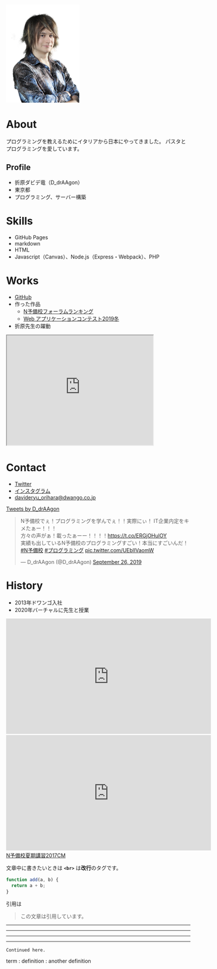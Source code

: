<img src="orihara.png" width="200">

# About
プログラミングを教えるためにイタリアから日本にやってきました。
パスタとプログラミングを愛しています。

## Profile
- 折原ダビデ竜（D_drAAgon）
- 東京都
- プログラミング、サーバー構築

# Skills
- GitHub Pages
- markdown
- HTML
- Javascript（Canvas）、Node.js（Express・Webpack）、PHP

# Works
- [GitHub](https://github.com/DDRAGON)
- 作った作品
  - [N予備校フォーラムランキング](https://progedu.github.io/forum-ranking/)
  - [Web アプリケーションコンテスト2019冬](https://progedu.github.io/web-contests/webcontest2019-winter/)
- 折原先生の躍動
<iframe src="https://www.openprocessing.org/sketch/825168/embed/" width="400" height="300"></iframe>

# Contact
- [Twitter](https://twitter.com/D_drAAgon)
- [インスタグラム](aaaaa)
- davideryu_orihara@dwango.co.jp

<a class="twitter-timeline" data-width="400" data-height="600" data-theme="dark" href="https://twitter.com/D_drAAgon?ref_src=twsrc%5Etfw">Tweets by D_drAAgon</a> <script async src="https://platform.twitter.com/widgets.js" charset="utf-8"></script>

<blockquote class="twitter-tweet"><p lang="ja" dir="ltr">N予備校でぇ！プログラミングを学んでぇ！！実際にぃ！ IT企業内定をキメたぁー！！！<br>方々の声がぁ！載ったぁーー！！！！<a href="https://t.co/ERGjOHulOY">https://t.co/ERGjOHulOY</a><br>実績も出しているN予備校のプログラミングすごい！本当にすごいんだ！<a href="https://twitter.com/hashtag/N%E4%BA%88%E5%82%99%E6%A0%A1?src=hash&amp;ref_src=twsrc%5Etfw">#N予備校</a> <a href="https://twitter.com/hashtag/%E3%83%97%E3%83%AD%E3%82%B0%E3%83%A9%E3%83%9F%E3%83%B3%E3%82%B0?src=hash&amp;ref_src=twsrc%5Etfw">#プログラミング</a> <a href="https://t.co/UEblIVaomW">pic.twitter.com/UEblIVaomW</a></p>&mdash; D_drAAgon (@D_drAAgon) <a href="https://twitter.com/D_drAAgon/status/1177158124899225600?ref_src=twsrc%5Etfw">September 26, 2019</a></blockquote> <script async src="https://platform.twitter.com/widgets.js" charset="utf-8"></script>


# History
- 2013年ドワンゴ入社
- 2020年バーチャルに先生と授業

<iframe width="560" height="315" src="https://www.youtube.com/embed/LmoogJxlm88" frameborder="0" allow="accelerometer; autoplay; encrypted-media; gyroscope; picture-in-picture" allowfullscreen></iframe>

<iframe width="560" height="315" src="https://www.youtube.com/embed/5HOIwyth3zE" frameborder="0" allow="accelerometer; autoplay; encrypted-media; gyroscope; picture-in-picture" allowfullscreen></iframe>

<script type="application/javascript" src="https://embed.nicovideo.jp/watch/1500362884/script?w=640&h=360"></script><noscript><a href="https://www.nicovideo.jp/watch/1500362884">N予備校夏期講習2017CM</a></noscript>

文章中に書きたいときは **`<br>`** は**改行**のタグです。

```js
function add(a, b) {
  return a + b;
}
```

引用は

> この文章は引用しています。


***

*****

- - -

---------------------------------------


    Continued here.

term
: definition
: another definition
